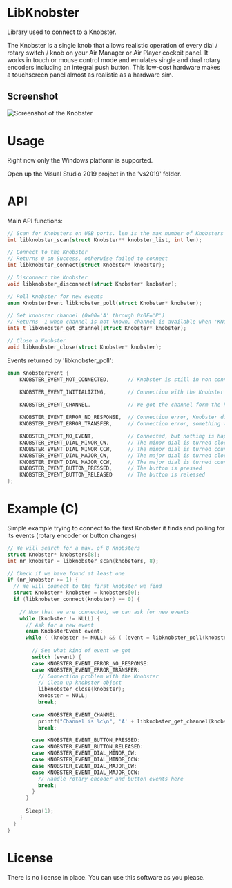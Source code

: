 LibKnobster
===========

Library used to connect to a Knobster.

The Knobster is a single knob that allows realistic operation of every dial / rotary switch / knob on your Air Manager or Air Player cockpit panel. It works in touch or mouse control mode and emulates single and dual rotary encoders including an integral push button. This low-cost hardware makes a touchscreen panel almost as realistic as a hardware sim.

## Screenshot

![Screenshot of the Knobster](/knobster.jpg?raw=true)

Usage
=====

Right now only the Windows platform is supported.

Open up the Visual Studio 2019 project in the 'vs2019' folder.

API
=====

Main API functions:
```C
// Scan for Knobsters on USB ports. len is the max number of Knobsters you want to search for.
int libknobster_scan(struct Knobster** knobster_list, int len);

// Connect to the Knobster
// Returns 0 on Success, otherwise failed to connect
int libknobster_connect(struct Knobster* knobster);

// Disconnect the Knobster
void libknobster_disconnect(struct Knobster* knobster);

// Poll Knobster for new events
enum KnobsterEvent libknobster_poll(struct Knobster* knobster);

// Get knobster channel (0x00='A' through 0x0F='P')
// Returns -1 when channel is not known, channel is available when 'KNOBSTER_EVENT_CONNECTED' event is fired
int8_t libknobster_get_channel(struct Knobster* knobster);

// Close a Knobster
void libknobster_close(struct Knobster* knobster);
```

Events returned by 'libknobster_poll':
```C
enum KnobsterEvent {
	KNOBSTER_EVENT_NOT_CONNECTED,      // Knobster is still in non connected state. 'libknobster_connect' has not been called.	

	KNOBSTER_EVENT_INITIALIZING,       // Connection with the Knobster is being initialized

	KNOBSTER_EVENT_CHANNEL,            // We got the channel form the knobster
	
	KNOBSTER_EVENT_ERROR_NO_RESPONSE,  // Connection error, Knobster did not respond with correct internal message
	KNOBSTER_EVENT_ERROR_TRANSFER,     // Connection error, something went from with the USB communication

	KNOBSTER_EVENT_NO_EVENT,           // Connected, but nothing is happening with the knobster
	KNOBSTER_EVENT_DIAL_MINOR_CW,      // The minor dial is turned clockwise
	KNOBSTER_EVENT_DIAL_MINOR_CCW,     // The minor dial is turned counterclockwise
	KNOBSTER_EVENT_DIAL_MAJOR_CW,      // The major dial is turned clockwise
	KNOBSTER_EVENT_DIAL_MAJOR_CCW,     // The major dial is turned counterclockwise
	KNOBSTER_EVENT_BUTTON_PRESSED,     // The button is pressed
	KNOBSTER_EVENT_BUTTON_RELEASED     // The button is released
};
```

Example (C)
=======

Simple example trying to connect to the first Knobster it finds and polling for its events (rotary encoder or button changes)

```C
// We will search for a max. of 8 Knobsters
struct Knobster* knobsters[8];
int nr_knobster = libknobster_scan(knobsters, 8);

// Check if we have found at least one
if (nr_knobster >= 1) {
  // We will connect to the first knobster we find
  struct Knobster* knobster = knobsters[0];
  if (libknobster_connect(knobster) == 0) {
	
    // Now that we are connected, we can ask for new events
    while (knobster != NULL) {
      // Ask for a new event
      enum KnobsterEvent event;
      while ( (knobster != NULL) && ( (event = libknobster_poll(knobster)) != KNOBSTER_EVENT_NO_EVENT ) ) {
			
        // See what kind of event we got
        switch (event) {
        case KNOBSTER_EVENT_ERROR_NO_RESPONSE:
        case KNOBSTER_EVENT_ERROR_TRANSFER:
          // Connection problem with the Knobster
          // Clean up knobster object
          libknobster_close(knobster);
          knobster = NULL;
          break;
		  
        case KNOBSTER_EVENT_CHANNEL:
          printf("Channel is %c\n", 'A' + libknobster_get_channel(knobster));
          break;

        case KNOBSTER_EVENT_BUTTON_PRESSED:
        case KNOBSTER_EVENT_BUTTON_RELEASED:
        case KNOBSTER_EVENT_DIAL_MINOR_CW:
        case KNOBSTER_EVENT_DIAL_MINOR_CCW:
        case KNOBSTER_EVENT_DIAL_MAJOR_CW:
        case KNOBSTER_EVENT_DIAL_MAJOR_CCW:
          // Handle rotary encoder and button events here
          break;
        }
      }
	  
      Sleep(1);
    }
  }
}
```

License
=======

There is no license in place. You can use this software as you please.
